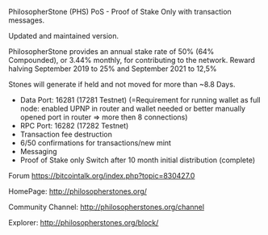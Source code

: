 PhilosopherStone (PHS) PoS - Proof of Stake Only with transaction messages.

Updated and maintained version.

PhilosopherStone provides an annual stake rate of 50% (64% Compounded), or 3.44% monthly, for contributing to the network.
Reward halving September 2019 to 25% and September 2021 to 12,5%

Stones will generate if held and not moved for more than ~8.8 Days.

   - Data Port: 16281 (17281 Testnet) (=Requirement for running wallet as full node: enabled UPNP in router and wallet needed or better manually opened port in router => more then 8 connections)
   - RPC Port: 16282 (17282 Testnet)
   - Transaction fee destruction
   - 6/50 confirmations for transactions/new mint
   - Messaging
   - Proof of Stake only Switch after 10 month initial distribution (complete)

Forum https://bitcointalk.org/index.php?topic=830427.0

HomePage: http://philosopherstones.org/

Community Channel: http://philosopherstones.org/channel

Explorer: http://philosopherstones.org/block/
